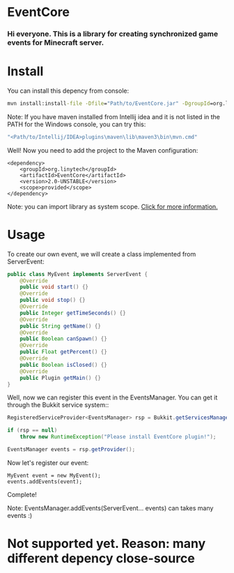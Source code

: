 # EventCore
### Hi everyone.  This is a library for creating synchronized game events for Minecraft server.

# Install
You can install this depency from console: 
```cmd
mvn install:install-file -Dfile="Path/to/EventCore.jar" -DgroupId=org.linytech -DartifactId=EventCore -Dversion=2.0-UNSTABLE
```

Note: If you have maven installed from Intellij idea and it is not listed in the PATH for the Windows console, you can try this:
```cmd
"<Path/to/Intellij/IDEA>plugins\maven\lib\maven3\bin\mvn.cmd"
```

Well! Now you need to add the project to the Maven configuration:
```maven
<dependency>
    <groupId>org.linytech</groupId>
    <artifactId>EventCore</artifactId>
    <version>2.0-UNSTABLE</version>
    <scope>provided</scope>
</dependency>
```
Note: you can import library as system scope. [Click for more information.](https://maven.apache.org/guides/introduction/introduction-to-dependency-mechanism.html)

# Usage
To create our own event, we will create a class implemented from ServerEvent:
```java
public class MyEvent implements ServerEvent {
    @Override
    public void start() {}
    @Override
    public void stop() {}
    @Override
    public Integer getTimeSeconds() {}
    @Override
    public String getName() {}
    @Override
    public Boolean canSpawn() {}
    @Override
    public Float getPercent() {}
    @Override
    public Boolean isClosed() {}
    @Override
    public Plugin getMain() {}
}
```

Well, now we can register this event in the EventsManager. You can get it through the Bukkit service system::
```java
RegisteredServiceProvider<EventsManager> rsp = Bukkit.getServicesManager().getRegistration(EventsManager.class);

if (rsp == null)
    throw new RuntimeException("Please install EventCore plugin!");

EventsManager events = rsp.getProvider();
```
Now let's register our event:
```
MyEvent event = new MyEvent();
events.addEvents(event);
```
Complete!

Note: EventsManager.addEvents(ServerEvent... events) can takes many events :)

# Not supported yet. Reason: many different depency close-source


